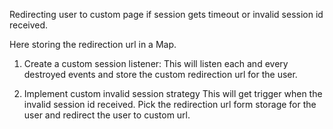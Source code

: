 Redirecting user to custom page if session gets timeout or invalid session id received.

Here storing the redirection url in a Map.

1. Create a custom session listener:
    This will listen each and every destroyed events and store the custom redirection url for the user.
   
2. Implement custom invalid session strategy
    This will get trigger when the invalid session id received. 
    Pick the redirection url form storage for the user and redirect the user to custom url.
    
